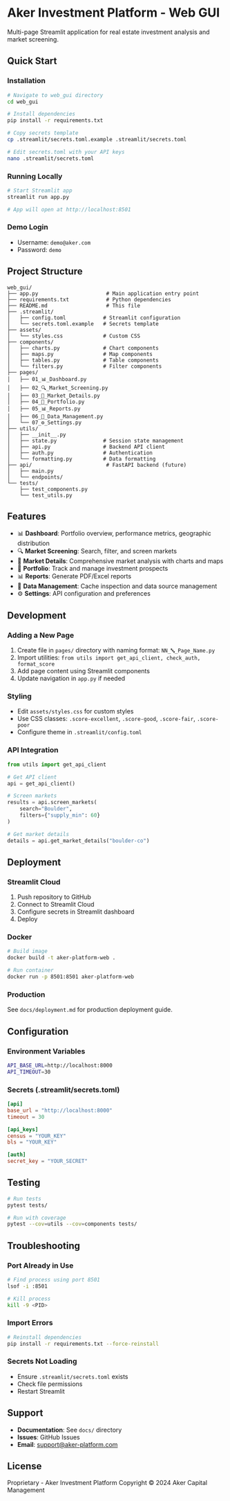 # Aker Investment Platform - Web GUI

Multi-page Streamlit application for real estate investment analysis and market screening.

## Quick Start

### Installation

```bash
# Navigate to web_gui directory
cd web_gui

# Install dependencies
pip install -r requirements.txt

# Copy secrets template
cp .streamlit/secrets.toml.example .streamlit/secrets.toml

# Edit secrets.toml with your API keys
nano .streamlit/secrets.toml
```

### Running Locally

```bash
# Start Streamlit app
streamlit run app.py

# App will open at http://localhost:8501
```

### Demo Login

- Username: `demo@aker.com`
- Password: `demo`

## Project Structure

```
web_gui/
├── app.py                      # Main application entry point
├── requirements.txt            # Python dependencies
├── README.md                   # This file
├── .streamlit/
│   ├── config.toml            # Streamlit configuration
│   └── secrets.toml.example   # Secrets template
├── assets/
│   └── styles.css             # Custom CSS
├── components/
│   ├── charts.py              # Chart components
│   ├── maps.py                # Map components
│   ├── tables.py              # Table components
│   └── filters.py             # Filter components
├── pages/
│   ├── 01_📊_Dashboard.py
│   ├── 02_🔍_Market_Screening.py
│   ├── 03_📍_Market_Details.py
│   ├── 04_💼_Portfolio.py
│   ├── 05_📊_Reports.py
│   ├── 06_💾_Data_Management.py
│   └── 07_⚙️_Settings.py
├── utils/
│   ├── __init__.py
│   ├── state.py               # Session state management
│   ├── api.py                 # Backend API client
│   ├── auth.py                # Authentication
│   └── formatting.py          # Data formatting
├── api/                        # FastAPI backend (future)
│   ├── main.py
│   └── endpoints/
└── tests/
    ├── test_components.py
    └── test_utils.py
```

## Features

- 📊 **Dashboard**: Portfolio overview, performance metrics, geographic distribution
- 🔍 **Market Screening**: Search, filter, and screen markets
- 📍 **Market Details**: Comprehensive market analysis with charts and maps
- 💼 **Portfolio**: Track and manage investment prospects
- 📊 **Reports**: Generate PDF/Excel reports
- 💾 **Data Management**: Cache inspection and data source management
- ⚙️ **Settings**: API configuration and preferences

## Development

### Adding a New Page

1. Create file in `pages/` directory with naming format: `NN_🔤_Page_Name.py`
2. Import utilities: `from utils import get_api_client, check_auth, format_score`
3. Add page content using Streamlit components
4. Update navigation in `app.py` if needed

### Styling

- Edit `assets/styles.css` for custom styles
- Use CSS classes: `.score-excellent`, `.score-good`, `.score-fair`, `.score-poor`
- Configure theme in `.streamlit/config.toml`

### API Integration

```python
from utils import get_api_client

# Get API client
api = get_api_client()

# Screen markets
results = api.screen_markets(
    search="Boulder",
    filters={"supply_min": 60}
)

# Get market details
details = api.get_market_details("boulder-co")
```

## Deployment

### Streamlit Cloud

1. Push repository to GitHub
2. Connect to Streamlit Cloud
3. Configure secrets in Streamlit dashboard
4. Deploy

### Docker

```bash
# Build image
docker build -t aker-platform-web .

# Run container
docker run -p 8501:8501 aker-platform-web
```

### Production

See `docs/deployment.md` for production deployment guide.

## Configuration

### Environment Variables

```bash
API_BASE_URL=http://localhost:8000
API_TIMEOUT=30
```

### Secrets (.streamlit/secrets.toml)

```toml
[api]
base_url = "http://localhost:8000"
timeout = 30

[api_keys]
census = "YOUR_KEY"
bls = "YOUR_KEY"

[auth]
secret_key = "YOUR_SECRET"
```

## Testing

```bash
# Run tests
pytest tests/

# Run with coverage
pytest --cov=utils --cov=components tests/
```

## Troubleshooting

### Port Already in Use

```bash
# Find process using port 8501
lsof -i :8501

# Kill process
kill -9 <PID>
```

### Import Errors

```bash
# Reinstall dependencies
pip install -r requirements.txt --force-reinstall
```

### Secrets Not Loading

- Ensure `.streamlit/secrets.toml` exists
- Check file permissions
- Restart Streamlit

## Support

- **Documentation**: See `docs/` directory
- **Issues**: GitHub Issues
- **Email**: <support@aker-platform.com>

## License

Proprietary - Aker Investment Platform
Copyright © 2024 Aker Capital Management
